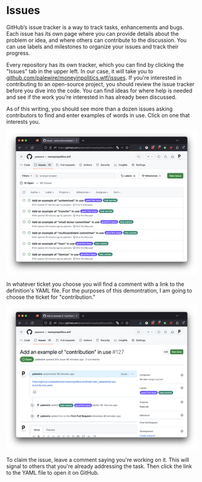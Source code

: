 ```{include} _templates/nav.html
```

# Issues

GitHub’s issue tracker is a way to track tasks, enhancements and bugs. Each issue has its own page where you can provide details about the problem or idea, and where others can contribute to the discussion. You can use labels and milestones to organize your issues and track their progress.

Every repository has its own tracker, which you can find by clicking the "Issues" tab in the upper left. In our case, it will take you to [github.com/palewire/moneyinpolitics.wtf/issues](https://github.com/palewire/moneyinpolitics.wtf/issues). If you're interested in contributing to an open-source project, you should review the issue tracker before you dive into the code. You can find ideas for where help is needed and see if the work you're interested in has already been discussed.

As of this writing, you should see more than a dozen issues asking contributors to find and enter examples of words in use. Click on one that interests you.

[![moneyinpolitics.wtf issue tracker](_static/img/issue-tracker.png)](https://github.com/palewire/moneyinpolitics.wtf/issues)

In whatever ticket you choose you will find a comment with a link to the definition's YAML file. For the purposes of this demontration, I am going to choose the ticket for "contribution." 

[![moneyinpolitics.wtf issue](_static/img/issue.png)](https://github.com/palewire/moneyinpolitics.wtf/issues/127)

To claim the issue, leave a comment saying you're working on it. This will signal to others that you're already addressing the task. Then click the link to the YAML file to open it on GitHub.